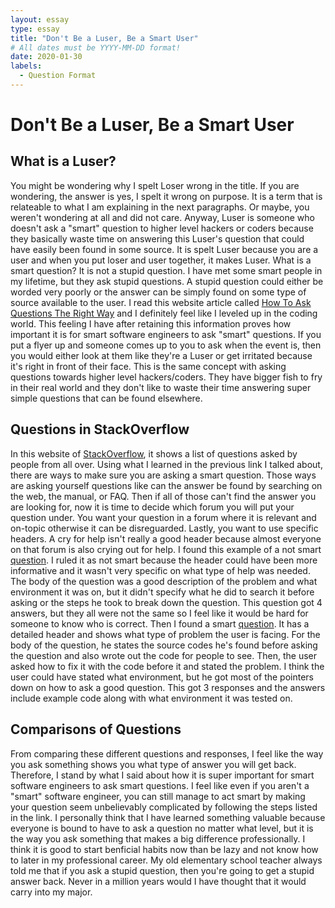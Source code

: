 ```yaml
---
layout: essay
type: essay
title: "Don't Be a Luser, Be a Smart User"
# All dates must be YYYY-MM-DD format!
date: 2020-01-30
labels:
  - Question Format
---
```


# Don't Be a Luser, Be a Smart User

## What is a Luser?

You might be wondering why I spelt Loser wrong in the title.  If you are wondering, the answer is yes, I spelt it wrong on purpose.  It is a term that is relateable to what I am explaining in the next paragraphs.  Or maybe, you weren't wondering at all and did not care.  Anyway, Luser is someone who doesn't ask a "smart" question to higher level hackers or coders because they basically waste time on answering this Luser's question that could have easily been found in some source.  It is spelt Luser because you are a user and when you put loser and user together, it makes Luser.  What is a smart question? It is not a stupid question.  I have met some smart people in my lifetime, but they ask stupid questions.  A stupid question could either be worded very poorly or the answer can be simply found on some type of source available to the user.  I read this website article called [How To Ask Questions The Right Way](http://www.catb.org/esr/faqs/smart-questions.html) and I definitely feel like I leveled up in the coding world.  This feeling I have after retaining this information proves how important it is for smart software engineers to ask "smart" questions.  If you put a flyer up and someone comes up to you to ask when the event is, then you would either look at them like they're a Luser or get irritated because it's right in front of their face.  This is the same concept with asking questions towards higher level hackers/coders.  They have bigger fish to fry in their real world and they don't like to waste their time answering super simple questions that can be found elsewhere.  

## Questions in StackOverflow

In this website of [StackOverflow](https://stackoverflow.com/questions/3748226/webview-iframe-overflow), it shows a list of questions asked by people from all over.  Using what I learned in the previous link I talked about, there are ways to make sure you are asking a smart question.  Those ways are asking yourself questions like can the answer be found by searching on the web, the manual, or FAQ.  Then if all of those can't find the answer you are looking for, now it is time to decide which forum you will put your question under.  You want your question in a forum where it is relevant and on-topic otherwise it can be disreguarded.  Lastly, you want to use specific headers.  A cry for help isn't really a good header because almost everyone on that forum is also crying out for help.  I found this example of a not smart [question](https://stackoverflow.com/questions/3748226/webview-iframe-overflow).  I ruled it as not smart because the header could have been more informative and it wasn't very specific on what type of help was needed.  The body of the question was a good description of the problem and what environment it was on, but it didn't specify what he did to search it before asking or the steps he took to break down the question.  This question got 4 answers, but they all were not the same so I feel like it would be hard for someone to know who is correct.  Then I found a smart [question](https://stackoverflow.com/questions/58585348/swift-compilation-error-for-property-wrappers-with-codable-in-multiple-files).   It has a detailed header and shows what type of problem the user is facing.  For the body of the question, he states the source codes he's found before asking the question and also wrote out the code for people to see.  Then, the user asked how to fix it with the code before it and stated the problem.  I think the user could have stated what environment, but he got most of the pointers down on how to ask a good question.  This got 3 responses and the answers include example code along with what environment it was tested on.  

## Comparisons of Questions

From comparing these different questions and responses, I feel like the way you ask something shows you what type of answer you will get back.  Therefore, I stand by what I said about how it is super important for smart software engineers to ask smart questions.  I feel like even if you aren't a "smart" software engineer, you can still manage to act smart by making your question seem unbelievably complicated by following the steps listed in the link.  I personally think that I have learned something valuable because everyone is bound to have to ask a question no matter what level, but it is the way you ask something that makes a big difference professionally.  I think it is good to start benficial habits now than be lazy and not know how to later in my professional career.  My old elementary school teacher always told me that if you ask a stupid question, then you're going to get a stupid answer back.  Never in a million years would I have thought that it would carry into my major.  
